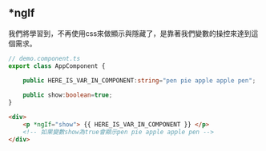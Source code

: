 
## *ngIf

我們將學習到，不再使用css來做顯示與隱藏了，是靠著我們變數的操控來達到這個需求。

```ts
// demo.component.ts
export class AppComponent {
    
    public HERE_IS_VAR_IN_COMPONENT:string="pen pie apple apple pen";

    public show:boolean=true;
}
```

```html
<div>
    <p *ngIf="show"> {{ HERE_IS_VAR_IN_COMPONENT }} </p>
    <!-- 如果變數show為true會顯示pen pie apple apple pen -->
</div>
```